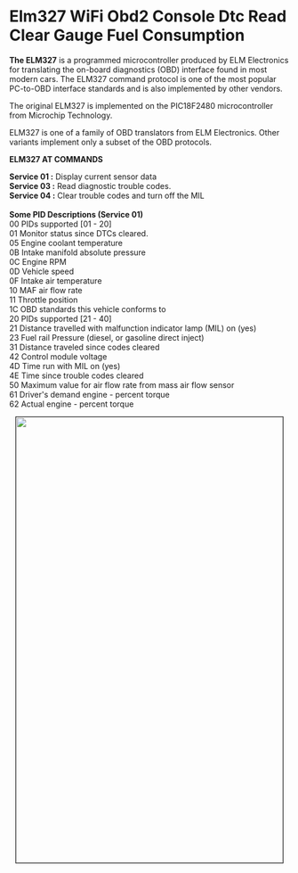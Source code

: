 # Elm327 WiFi Obd2 Console Dtc Read Clear Gauge Fuel Consumption

<b>The ELM327</b> is a programmed microcontroller produced by ELM Electronics for translating the on-board diagnostics (OBD) interface found in most modern cars. The ELM327 command protocol is one of the most popular PC-to-OBD interface standards and is also implemented by other vendors.</br>

The original ELM327 is implemented on the PIC18F2480 microcontroller from Microchip Technology.</br>

ELM327 is one of a family of OBD translators from ELM Electronics. Other variants implement only a subset of the OBD protocols.</br>

<b>ELM327 AT COMMANDS</b></br>

<b>Service 01 :</b> Display current sensor data</br>
<b>Service 03 :</b> Read diagnostic trouble codes.</br>
<b>Service 04 :</b> Clear trouble codes and turn off the MIL</br></br>
<b>Some PID Descriptions (Service 01)</b></br>
00 PIDs supported [01 - 20]</br>
01 Monitor status since DTCs cleared. </br>
05 Engine coolant temperature</br>
0B Intake manifold absolute pressure</br>
0C Engine RPM</br>
0D Vehicle speed</br>
0F Intake air temperature</br>
10 MAF air flow rate</br>
11 Throttle position </br>
1C OBD standards this vehicle conforms to</br>
20 PIDs supported [21 - 40]</br>
21 Distance travelled with malfunction indicator lamp (MIL) on (yes)</br>
23 Fuel rail Pressure (diesel, or gasoline direct inject)</br>
31 Distance traveled since codes cleared </br>
42 Control module voltage </br>
4D Time run with MIL on (yes) </br>
4E Time since trouble codes cleared </br>
50 Maximum value for air flow rate from mass air flow sensor </br>
61 Driver's demand engine - percent torque </br>
62 Actual engine - percent torque </br>

<p align="center"><a href="https://github.com/takyonxxx/Elm327_Obd2_Qt_Project/blob/master/elm_327.jpg">
		<img src="https://github.com/takyonxxx/Elm327_Obd2_Qt_Project/blob/master/elm_327.jpg" 
		name="Image3" align="bottom" width="480" height="800" border="1"></a></p>

